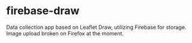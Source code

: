 # firebase-draw
Data collection app based on Leaflet Draw, utilizing Firebase for storage. Image upload broken on Firefox at the moment.

